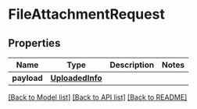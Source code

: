 # FileAttachmentRequest

## Properties
Name | Type | Description | Notes
------------ | ------------- | ------------- | -------------
**payload** | [**UploadedInfo**](UploadedInfo.md) |  | 

[[Back to Model list]](../README.md#documentation-for-models) [[Back to API list]](../README.md#documentation-for-api-endpoints) [[Back to README]](../README.md)


